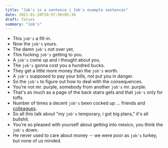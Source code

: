 ```yaml
---
title: "Job's in a sentence | Job's example sentences"
date: 2021-01-20T19:57:50+05:30
draft: falses
summary: "Job's"
---
```

- This `job's` a fill-in.
- Now the `job's` yours.
- The damn `job's` not over yet.
- This fucking `job's` getting to you.
- A `job's` come up and i thought about you.
- The `job's` gonna cost you a hundred bucks.
- They get a little more money than the `job's` worth.
- A `job's` supposed to pay your bills, not put you in danger.
- So the `job's` to figure out how to deal with the consequences.
- You're not mr. purple, somebody from another `job's` mr. purple.
- That's as much as a page of the back stairs gets and that `job's` only for toffs.
- Number of times a decent `job's` been cocked up ... friends and <u>colleagues</u>.
- So all this talk about "my `job's` temporary, i got big plans," it's all bullshit.
- You're so pleased with yourself about getting into mexico, you think the `job's` down.
- He never used to care about money -- we were poor as `job's` turkey, but none of us minded.
                 
